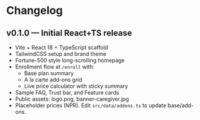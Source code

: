 # Changelog

## v0.1.0 — Initial React+TS release
- Vite + React 18 + TypeScript scaffold
- TailwindCSS setup and brand theme
- Fortune-500 style long-scrolling homepage
- Enrollment flow at `/enroll` with:
  - Base plan summary
  - A la carte add-ons grid
  - Live price calculator with sticky summary
- Sample FAQ, Trust bar, and Feature cards
- Public assets: logo.png, banner-caregiver.jpg
- Placeholder prices (NPR). Edit `src/data/addons.ts` to update base/add-ons.